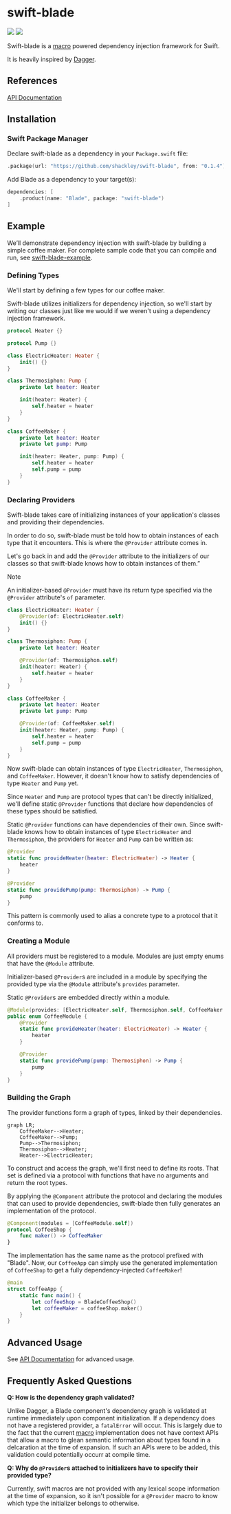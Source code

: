# swift-blade

[![](https://img.shields.io/endpoint?url=https%3A%2F%2Fswiftpackageindex.com%2Fapi%2Fpackages%2Fshackley%2Fswift-blade%2Fbadge%3Ftype%3Dplatforms)](https://swiftpackageindex.com/shackley/swift-blade)
[![](https://img.shields.io/endpoint?url=https%3A%2F%2Fswiftpackageindex.com%2Fapi%2Fpackages%2Fshackley%2Fswift-blade%2Fbadge%3Ftype%3Dswift-versions)](https://swiftpackageindex.com/shackley/swift-blade)

Swift-blade is a [macro](https://docs.swift.org/swift-book/documentation/the-swift-programming-language/macros/) powered dependency injection framework for Swift.

It is heavily inspired by [Dagger](https://dagger.dev/).

## References

[API Documentation](https://shackley.io/swift-blade/documentation/blade/)

## Installation

### Swift Package Manager

Declare swift-blade as a dependency in your `Package.swift` file:

```swift
.package(url: "https://github.com/shackley/swift-blade", from: "0.1.4")
```

Add Blade as a dependency to your target(s):

```swift
dependencies: [
    .product(name: "Blade", package: "swift-blade")
]
```

## Example

We’ll demonstrate dependency injection with swift-blade by building a simple coffee maker. For complete sample code that you can compile and run, see [swift-blade-example](https://github.com/shackley/swift-blade-example).

### Defining Types

We'll start by defining a few types for our coffee maker.

Swift-blade utilizes initializers for dependency injection, so we'll start by writing our classes just like we would if we weren't using a dependency injection framework.

```swift
protocol Heater {}

protocol Pump {}

class ElectricHeater: Heater {
    init() {}
}

class Thermosiphon: Pump {
    private let heater: Heater

    init(heater: Heater) {
        self.heater = heater
    }
}

class CoffeeMaker {
    private let heater: Heater
    private let pump: Pump

    init(heater: Heater, pump: Pump) {
        self.heater = heater
        self.pump = pump
    }
}
```

### Declaring Providers

Swift-blade takes care of initializing instances of your application's classes and providing their dependencies.

In order to do so, swift-blade must be told how to obtain instances of each type that it encounters. This is where the `@Provider` attribute comes in.

Let's go back in and add the `@Provider` attribute to the initializers of our classes so that swift-blade knows how to obtain instances of them.”

> [!NOTE]
> An initializer-based `@Provider` must have its return type specified via the `@Provider` attribute's `of` parameter.

```swift
class ElectricHeater: Heater {
    @Provider(of: ElectricHeater.self)
    init() {}
}

class Thermosiphon: Pump {
    private let heater: Heater

    @Provider(of: Thermosiphon.self)
    init(heater: Heater) {
        self.heater = heater
    }
}

class CoffeeMaker {
    private let heater: Heater
    private let pump: Pump

    @Provider(of: CoffeeMaker.self)
    init(heater: Heater, pump: Pump) {
        self.heater = heater
        self.pump = pump
    }
}
```

Now swift-blade can obtain instances of type `ElectricHeater`, `Thermosiphon`, and `CoffeeMaker`. However, it doesn't know how to satisfy dependencies of type `Heater` and `Pump` yet.

Since `Heater` and `Pump` are protocol types that can't be directly initialized, we'll define static `@Provider` functions that declare how dependencies of these types should be satisfied.

Static `@Provider` functions can have dependencies of their own. Since swift-blade knows how to obtain instances of type `ElectricHeater` and `Thermosiphon`, the providers for `Heater` and `Pump` can be written as:

```swift
@Provider
static func provideHeater(heater: ElectricHeater) -> Heater {
    heater
}

@Provider
static func providePump(pump: Thermosiphon) -> Pump {
    pump
}
```

This pattern is commonly used to alias a concrete type to a protocol that it conforms to.

### Creating a Module

All providers must be registered to a module. Modules are just empty enums that have the `@Module` attribute.

Initializer-based `@Provider`s are included in a module by specifying the provided type via the `@Module` attribute's `provides` parameter.

Static `@Provider`s are embedded directly within a module.

```swift
@Module(provides: [ElectricHeater.self, Thermosiphon.self, CoffeeMaker.self])
public enum CoffeeModule {
    @Provider
    static func provideHeater(heater: ElectricHeater) -> Heater {
        heater
    }

    @Provider
    static func providePump(pump: Thermosiphon) -> Pump {
        pump
    }
}
```

### Building the Graph

The provider functions form a graph of types, linked by their dependencies.

```mermaid
graph LR;
    CoffeeMaker-->Heater;
    CoffeeMaker-->Pump;
    Pump-->Thermosiphon;
    Thermosiphon-->Heater;
    Heater-->ElectricHeater;
```

To construct and access the graph, we'll first need to define its roots. That set is defined via a protocol with functions that have no arguments and return the root types.

By applying the `@Component` attribute the protocol and declaring the modules that can used to provide dependencies, swift-blade then fully generates an implementation of the protocol.

```swift
@Component(modules = [CoffeeModule.self])
protocol CoffeeShop {
    func maker() -> CoffeeMaker
}
```

The implementation has the same name as the protocol prefixed with "Blade". Now, our `CoffeeApp` can simply use the generated implementation of `CoffeeShop` to get a fully dependency-injected `CoffeeMaker`!

```swift
@main
struct CoffeeApp {
    static func main() {
        let coffeeShop = BladeCoffeeShop()
        let coffeeMaker = coffeeShop.maker()
    }
}
```

## Advanced Usage

See [API Documentation](https://shackley.io/swift-blade/documentation/blade/) for advanced usage.

## Frequently Asked Questions

**Q: How is the dependency graph validated?**

Unlike Dagger, a Blade component's dependency graph is validated at runtime immediately upon component initialization. If a dependency does not have a registered provider, a `fatalError` will occur. This is largely due to the fact that the current [macro](https://docs.swift.org/swift-book/documentation/the-swift-programming-language/macros/) implementation does not have context APIs that allow a macro to glean semantic information about types found in a delcaration at the time of expansion. If such an APIs were to be added, this validation could potentially occurr at compile time.

**Q: Why do `@Provider`s attached to initializers have to specify their provided type?**

Currently, swift macros are not provided with any lexical scope information at the time of expansion, so it isn't possible for a `@Provider` macro to know which type the initializer belongs to otherwise.
